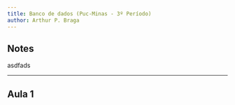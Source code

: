 ```yaml
---
title: Banco de dados (Puc-Minas - 3º Período)
author: Arthur P. Braga
---
```


## Notes

asdfads

---

## Aula 1